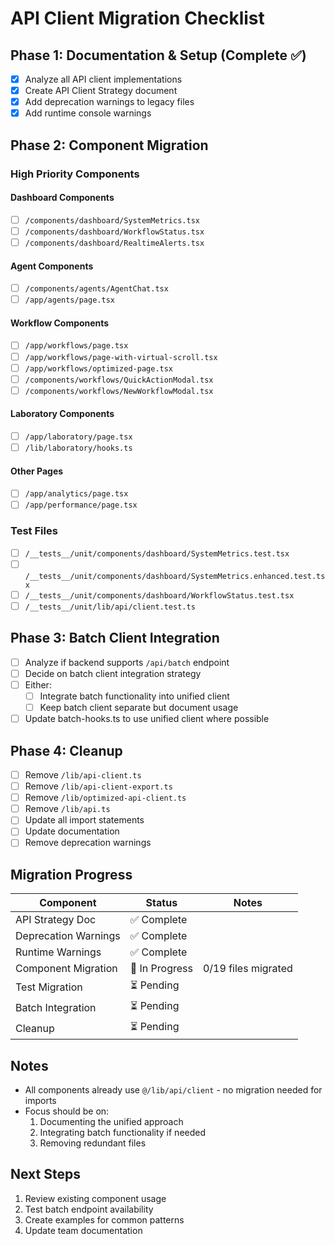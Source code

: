 # API Client Migration Checklist

## Phase 1: Documentation & Setup (Complete ✅)

- [x] Analyze all API client implementations
- [x] Create API Client Strategy document
- [x] Add deprecation warnings to legacy files
- [x] Add runtime console warnings

## Phase 2: Component Migration

### High Priority Components

#### Dashboard Components
- [ ] `/components/dashboard/SystemMetrics.tsx`
- [ ] `/components/dashboard/WorkflowStatus.tsx`
- [ ] `/components/dashboard/RealtimeAlerts.tsx`

#### Agent Components
- [ ] `/components/agents/AgentChat.tsx`
- [ ] `/app/agents/page.tsx`

#### Workflow Components
- [ ] `/app/workflows/page.tsx`
- [ ] `/app/workflows/page-with-virtual-scroll.tsx`
- [ ] `/app/workflows/optimized-page.tsx`
- [ ] `/components/workflows/QuickActionModal.tsx`
- [ ] `/components/workflows/NewWorkflowModal.tsx`

#### Laboratory Components
- [ ] `/app/laboratory/page.tsx`
- [ ] `/lib/laboratory/hooks.ts`

#### Other Pages
- [ ] `/app/analytics/page.tsx`
- [ ] `/app/performance/page.tsx`

### Test Files
- [ ] `/__tests__/unit/components/dashboard/SystemMetrics.test.tsx`
- [ ] `/__tests__/unit/components/dashboard/SystemMetrics.enhanced.test.tsx`
- [ ] `/__tests__/unit/components/dashboard/WorkflowStatus.test.tsx`
- [ ] `/__tests__/unit/lib/api/client.test.ts`

## Phase 3: Batch Client Integration

- [ ] Analyze if backend supports `/api/batch` endpoint
- [ ] Decide on batch client integration strategy
- [ ] Either:
  - [ ] Integrate batch functionality into unified client
  - [ ] Keep batch client separate but document usage
- [ ] Update batch-hooks.ts to use unified client where possible

## Phase 4: Cleanup

- [ ] Remove `/lib/api-client.ts`
- [ ] Remove `/lib/api-client-export.ts`
- [ ] Remove `/lib/optimized-api-client.ts`
- [ ] Remove `/lib/api.ts`
- [ ] Update all import statements
- [ ] Update documentation
- [ ] Remove deprecation warnings

## Migration Progress

| Component | Status | Notes |
|-----------|--------|-------|
| API Strategy Doc | ✅ Complete | |
| Deprecation Warnings | ✅ Complete | |
| Runtime Warnings | ✅ Complete | |
| Component Migration | 🔄 In Progress | 0/19 files migrated |
| Test Migration | ⏳ Pending | |
| Batch Integration | ⏳ Pending | |
| Cleanup | ⏳ Pending | |

## Notes

- All components already use `@/lib/api/client` - no migration needed for imports
- Focus should be on:
  1. Documenting the unified approach
  2. Integrating batch functionality if needed
  3. Removing redundant files

## Next Steps

1. Review existing component usage
2. Test batch endpoint availability
3. Create examples for common patterns
4. Update team documentation